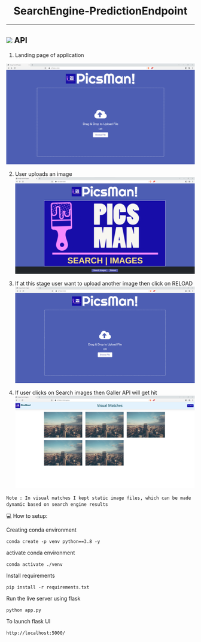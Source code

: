 <h1 align="center"> SearchEngine-PredictionEndpoint</h1>

<hr>

## <img src="https://media.giphy.com/media/iY8CRBdQXODJSCERIr/giphy.gif" width="25"> <b> API</b>

1. Landing page of application

![Screenshot](snippets/snip1.png)

2. User uploads an image
![Screenshot](snippets/snip2.png)

3. If at this stage user want to upload another image then click on RELOAD
![Screenshot](snippets/snip1.png)

4. If user clicks on Search images then Galler API will get hit
![Screenshot](snippets/snip3.png)

`Note : In visual matches I kept static image files, which can be made dynamic based on search engine results`

💻 How to setup:

Creating conda environment
```
conda create -p venv python==3.8 -y
```

activate conda environment
```
conda activate ./venv
```

Install requirements
```
pip install -r requirements.txt
```
Run the live server using flask
```
python app.py
```
To launch flask UI
```
http://localhost:5000/
```
